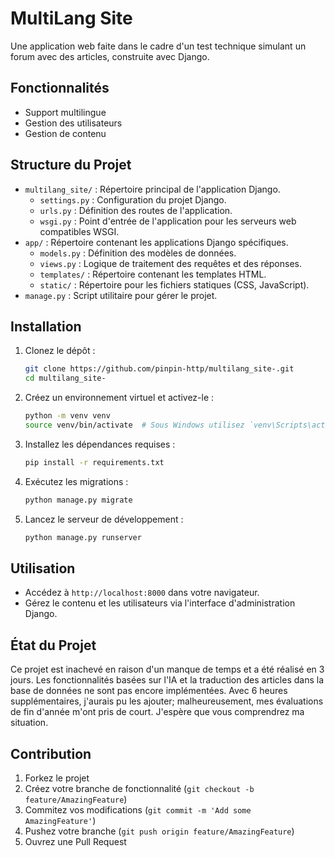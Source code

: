 
# MultiLang Site

Une application web faite dans le cadre d'un test technique simulant un forum avec des articles, construite avec Django.

## Fonctionnalités

- Support multilingue 
- Gestion des utilisateurs
- Gestion de contenu

## Structure du Projet

- `multilang_site/` : Répertoire principal de l'application Django.
  - `settings.py` : Configuration du projet Django.
  - `urls.py` : Définition des routes de l'application.
  - `wsgi.py` : Point d'entrée de l'application pour les serveurs web compatibles WSGI.
- `app/` : Répertoire contenant les applications Django spécifiques.
  - `models.py` : Définition des modèles de données.
  - `views.py` : Logique de traitement des requêtes et des réponses.
  - `templates/` : Répertoire contenant les templates HTML.
  - `static/` : Répertoire pour les fichiers statiques (CSS, JavaScript).
- `manage.py` : Script utilitaire pour gérer le projet.

## Installation

1. Clonez le dépôt :
   ```bash
   git clone https://github.com/pinpin-http/multilang_site-.git
   cd multilang_site-
   ```

2. Créez un environnement virtuel et activez-le :
   ```bash
   python -m venv venv
   source venv/bin/activate  # Sous Windows utilisez `venv\Scripts\activate`
   ```

3. Installez les dépendances requises :
   ```bash
   pip install -r requirements.txt
   ```

4. Exécutez les migrations :
   ```bash
   python manage.py migrate
   ```

5. Lancez le serveur de développement :
   ```bash
   python manage.py runserver
   ```

## Utilisation

- Accédez à `http://localhost:8000` dans votre navigateur.
- Gérez le contenu et les utilisateurs via l'interface d'administration Django.

## État du Projet

Ce projet est inachevé en raison d'un manque de temps et a été réalisé en 3 jours. Les fonctionnalités basées sur l'IA et la traduction des articles dans la base de données ne sont pas encore implémentées. Avec 6 heures supplémentaires, j'aurais pu les ajouter; malheureusement, mes évaluations de fin d'année m'ont pris de court. J'espère que vous comprendrez ma situation.


## Contribution

1. Forkez le projet
2. Créez votre branche de fonctionnalité (`git checkout -b feature/AmazingFeature`)
3. Commitez vos modifications (`git commit -m 'Add some AmazingFeature'`)
4. Pushez votre branche (`git push origin feature/AmazingFeature`)
5. Ouvrez une Pull Request



